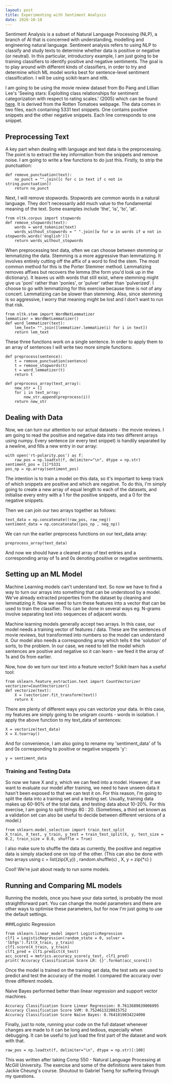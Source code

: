 ```yaml
---
layout: post
title: Experimenting with Sentiment Analysis
date: 2020-10-10
---
```


Sentiment Analysis is a subset of Natural Language Processing (NLP), a branch of AI that
is concerned with understanding, modelling and engineering natural language. Sentiment 
analysis refers to using NLP to classify and study texts to determine whether data is 
positive or negative (or neutral). 
In this particular, introductory example, I am just going to be training classifiers to 
identify positive and negative sentiments. The goal is to play around with different 
kinds of classifiers, in order to try and determine which ML model works best for 
sentence-level sentiment classification.
I will be using scikit-learn and nltk. 

I am going to be using the movie review dataset from Bo Pang and Lillian Lee's 'Seeing
stars: Exploiting class relationships for sentiment categorization with respect
to rating scales.' (2005) which can be found 
[here](http://www.cs.cornell.edu/people/pabo/movie-review-data). It is derived from the 
Rotten Tomatoes webpage. 
The data comes in two files, each containing 5331 text snippets. One contains positive
snippets and the other negative snippets. Each line corresponds to one snippet. 

## Preprocessing Text

A key part when dealing with language and text data is the preprocessing. The point is to 
extract the key information from the snippets and remove noise. I am going to write a few 
functions to do just this. Firstly, to strip the punctuation:
```
def remove_punctuation(text):
    no_punct = "".join([c for c in text if c not in string.punctuation])
    return no_punct
```
Next, I will remove stopwords. Stopwords are common words in a natural language. They 
don't necessarily add much value to the fundamental meaning of the text. Some examples
include 'the', 'is', 'to', 'at'. 
```
from nltk.corpus import stopwords
def remove_stopwords(text):
    words = word_tokenize(text)
    words_without_stopwords = " ".join([w for w in words if w not in stopwords.words('english')])
    return words_without_stopwords
```
When preprocessing text data, often we can choose between stemming or lemmatizing the data.
Stemming is a more aggressive than lemmatizing. It involves entirely cutting off the affix of 
a word to find the stem. The most common method for this is the Porter Stemmer method.
Lemmatizing removes affixes but recovers the lemma (the form you'd look up in the 
dictionary). It leaves us with words that still exist, where stemming might give us
'poni' rather than 'ponies', or 'pulver' rather than 'pulverized'.
I choose to go with lemmatizing for this exercise because time is not of any concert.
Lemmatizing can be slower than stemming. Also, since stemming is so aggressive, I worry
that meaning might be lost and I don't want to run that risk. 
```
from nltk.stem import WordNetLemmatizer
lemmatizer = WordNetLemmatizer()
def word_lemmatizer(text):
    lem_text= "".join([lemmatizer.lemmatize(i) for i in text])
    return lem_text
```
These three functions work on a single sentence. In order to apply them to an array of
sentences I will write two more simple functions:
```
def preprocess(sentence):
    t = remove_punctuation(sentence)
    t = remove_stopwords(t)
    t = word_lemmatizer(t)
    return t

def preprocess_array(text_array):
    new_str = []
    for i in text_array:
        new_str.append(preprocess(i))
    return new_str
```

## Dealing with Data 
Now, we can turn our attention to our actual datasets - the movie reviews. I am going to 
read the positive and negative data into two different arrays using numpy. 
Every sentence (or every text snippet) is handily separated by a newline, and fills a new
entry in our array:
```
with open('rt-polarity.pos') as f:
    raw_pos = np.loadtxt(f, delimiter="\n", dtype = np.str)
sentiment_pos = [1]*5331 
pos_np = np.array(sentiment_pos)
```
The intention is to train a model on this data, so it's important to keep track of which
snippets are positive and which are negative. To do this, I'm simply going to create a
new array of equal length to each of the datasets, and initialise every entry with a 
1 for the positive snippets, and a 0 for the negative snippets. 

Then we can join our two arrays together as follows:
```
text_data = np.concatenate((raw_pos, raw_neg))
sentiment_data = np.concatenate((pos_np , neg_np))
```
We can run the earlier preprocess functions on our text_data array:
```
preprocess_array(text_data)
```
And now we should have a cleaned array of text entries and a corresponding array of 1s and
0s denoting positive or negative sentiments.

## Setting up an ML Model

Machine Learning models can't understand text. So now we have to find a way to turn our
arrays into something that can be understood by a model. We've already extracted 
properties from the dataset by cleaning and lemmatizing it. Now we need to turn these
features into a vector that can be used to train the classifier. This can be done
in several ways eg. N-grams involve separating text into sequences of adjacent words. 

Machine learning models generally accept two arrays. In this case, our model needs
a training vector of features / data. These are the sentences of movie reviews, but
transformed into numbers so the model can understand it. Our model also needs a 
corresponding array which tells it the 'solution' of sorts, to the problem. In our case,
we need to tell the model which sentences are positive and negative so it can learn - 
we feed it the array of 1s and 0s from earlier.

Now, how do we turn our text into a feature vector? Scikit-learn has a useful tool:
```
from sklearn.feature_extraction.text import CountVectorizer
vectorizer=CountVectorizer()
def vectorize(text):
    X = (vectorizer.fit_transform(text))
    return X
```
There are plenty of different ways you can vectorize your data. In this case, my features
are simply going to be unigram counts - words in isolation. 
I apply the above function to my text_data of sentences:
```
X = vectorize(text_data)
X = X.toarray()
```
And for convenience, I am also going to rename my 'sentiment_data' of 1s and 0s 
corresponding to positive or negative snippets 'y':
```
y = sentiment_data
```
### Training and Testing Data
So now we have X and y, which we can feed into a model. However, if we want to evaluate
our model after training, we need to have unseen data it hasn't been exposed to that we
can test it on.
For this reason, I'm going to split the data into a training set and a testing set.
Usually, training data makes up 60-90% of the total data, and testing data about
10-20%. For this exercise, I am going to split things 80 : 20. 
(Sometimes, a third set known as a validation set can also be useful to decide between 
different versions of a model.)
```
from sklearn.model_selection import train_test_split
X_train, X_test, y_train, y_test = train_test_split(X, y, test_size = 0.2, train_size = 0.8, shuffle = True)
```
I also make sure to shuffle the data as currently, the positive and negative data is simply
stacked one on top of the other. (This can also be done with two arrays using c = list(zip(X,y)) ,
random.shuffle(c) , X, y = zip(*c) )

Cool! We're just about ready to run some models.

## Running and Comparing ML models 

Running the models, once you have your data sorted, is probably the most straightforward
part. You can change the model parameters and there are other ways to optimise these
parameters, but for now I'm just going to use the default settings.

###Logistic Regression
```
from sklearn.linear_model import LogisticRegression
clf1 = LogisticRegression(random_state = 0, solver = 'lbfgs').fit(X_train, y_train)
clf1.score(X_train, y_train)
clf1_pred = clf1.predict(X_test)
acc_score1 = metrics.accuracy_score(y_test, clf1_pred)
print('Accuracy Classification Score LR: {}'.format(acc_score1))
```
Once the model is trained on the training set data, the test sets are used to predict 
and test the accuracy of the model. I compared the accuracy over three different models.

Naive Bayes performed better than linear regression and support vector machines. 
```
Accuracy Classification Score Linear Regression: 0.7613689639006095
Accuracy Classification Score SVM: 0.7524613220815752
Accuracy Classification Score Naïve Bayes: 0.7641819034224098
```

Finally, just to note, running your code on the full dataset whenever changes are made
to it can be long and tedious, especially when debugging. It can be useful to just load
the first part of the dataset and work with that. 
```
raw_pos = np.loadtxt(f, delimiter="\n", dtype = np.str)[:100]
```

This was written after taking Comp 550 - Natural Language Processing at McGill University.
The exercise and some of the definitions were taken from Jackie Cheung's course.
Shoutout to Gabriel Tseng for suffering through my questions. 


